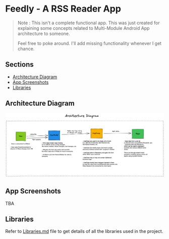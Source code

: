 # Feedly - A RSS Reader App

> Note : This isn't a complete functional app. This was just created for explaining some concepts related to Multi-Module Android App architecture to someone.
> 
>
> Feel free to poke around. I'll add missing functionality whenever I get chance. 


## Sections
- [Architecture Diagram](#architecture-diagram)
- [App Screenshots](#app-screenshots)
- [Libraries](#libraries)
## Architecture Diagram

![Architecture Diagram](./screenshots/architecture_diagram.png)

## App Screenshots
TBA
## Libraries

Refer to [Libraries.md](./Libraries.md) file to get details of all the libraries used in the project.
